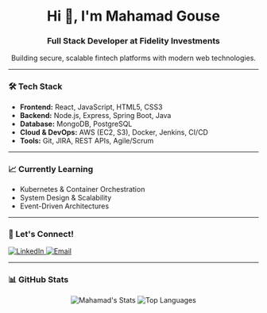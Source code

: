 <h1 align="center">Hi 👋, I'm Mahamad Gouse</h1>
<h3 align="center">Full Stack Developer at Fidelity Investments</h3>

<p align="center">
  Building secure, scalable fintech platforms with modern web technologies.
</p>

---

### 🛠️ Tech Stack

- **Frontend:** React, JavaScript, HTML5, CSS3
- **Backend:** Node.js, Express, Spring Boot, Java
- **Database:** MongoDB, PostgreSQL
- **Cloud & DevOps:** AWS (EC2, S3), Docker, Jenkins, CI/CD
- **Tools:** Git, JIRA, REST APIs, Agile/Scrum

---

### 📈 Currently Learning
- Kubernetes & Container Orchestration
- System Design & Scalability
- Event-Driven Architectures

---

### 🤝 Let's Connect!
<p align="left">
  <a href="https://linkedin.com/in/mahamadgouse" target="_blank">
    <img src="https://img.shields.io/badge/LinkedIn-blue?style=for-the-badge&logo=linkedin&logoColor=white" alt="LinkedIn"/>
  </a>
  <a href="mailto:mahamadgouse@example.com">
    <img src="https://img.shields.io/badge/Email-D14836?style=for-the-badge&logo=gmail&logoColor=white" alt="Email"/>
  </a>
</p>

---

### 📊 GitHub Stats
<p align="center">
  <img src="https://github-readme-stats.vercel.app/api?username=mahamadgouse&show_icons=true&theme=radical" alt="Mahamad's Stats" />
  <img src="https://github-readme-stats.vercel.app/api/top-langs/?username=mahamadgouse&layout=compact&theme=radical" alt="Top Languages" />
</p>
